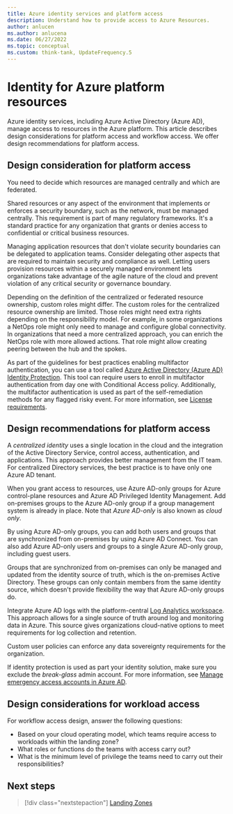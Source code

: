 ```yaml
---
title: Azure identity services and platform access
description: Understand how to provide access to Azure Resources.
author: anlucen
ms.author: anlucena
ms.date: 06/27/2022
ms.topic: conceptual
ms.custom: think-tank, UpdateFrequency.5
---
```


# Identity for Azure platform resources

Azure identity services, including Azure Active Directory (Azure AD), manage access to resources in the Azure platform. This article describes design considerations for platform access and workflow access. We offer design recommendations for platform access.

## Design consideration for platform access

You need to decide which resources are managed centrally and which are federated.

Shared resources or any aspect of the environment that implements or enforces a security boundary, such as the network, must be managed centrally. This requirement is part of many regulatory frameworks. It's a standard practice for any organization that grants or denies access to confidential or critical business resources.

Managing application resources that don't violate security boundaries can be delegated to application teams. Consider delegating other aspects that are required to maintain security and compliance as well. Letting users provision resources within a securely managed environment lets organizations take advantage of the agile nature of the cloud and prevent violation of any critical security or governance boundary.

Depending on the definition of the centralized or federated resource ownership, custom roles might differ. The custom roles for the centralized resource ownership are limited. Those roles might need extra rights depending on the responsibility model. For example, in some organizations a NetOps role might only need to manage and configure global connectivity. In organizations that need a more centralized approach, you can enrich the NetOps role with more allowed actions. That role might allow creating peering between the hub and the spokes.

As part of the guidelines for best practices enabling multifactor authentication, you can use a tool called [Azure Active Directory (Azure AD) Identity Protection](/azure/active-directory/identity-protection/). This tool can require users to enroll in multifactor authentication from day one with Conditional Access policy. Additionally, the multifactor authentication is used as part of the self-remediation methods for any flagged risky event. For more information, see [License requirements](/azure/active-directory/identity-protection/overview-identity-protection).

## Design recommendations for platform access

A *centralized identity* uses a single location in the cloud and the integration of the Active Directory Service, control access, authentication, and applications. This approach provides better management from the IT team. For centralized Directory services, the best practice is to have only one Azure AD tenant.

When you grant access to resources, use Azure AD-only groups for Azure control-plane resources and Azure AD Privileged Identity Management. Add on-premises groups to the Azure AD-only group if a group management system is already in place. Note that *Azure AD-only* is also known as *cloud only*.


By using Azure AD-only groups, you can add both users and groups that are synchronized from on-premises by using Azure AD Connect. You can also add Azure AD-only users and groups to a single Azure AD-only group, including guest users.

Groups that are synchronized from on-premises can only be managed and updated from the identity source of truth, which is the on-premises Active Directory. These groups can only contain members from the same identity source, which doesn't provide flexibility the way that Azure AD-only groups do.

Integrate Azure AD logs with the platform-central [Log Analytics workspace](/azure/azure-monitor/logs/data-platform-logs). This approach allows for a single source of truth around log and monitoring data in Azure. This source gives organizations cloud-native options to meet requirements for log collection and retention.

Custom user policies can enforce any data sovereignty requirements for the organization.

If identity protection is used as part your identity solution, make sure you exclude the *break-glass* admin account. For more information, see [Manage emergency access accounts in Azure AD](/azure/active-directory/roles/security-emergency-access).

## Design considerations for workload access

For workflow access design, answer the following questions:

- Based on your cloud operating model, which teams require access to workloads within the landing zone?
- What roles or functions do the teams with access carry out?
- What is the minimum level of privilege the teams need to carry out their responsibilities?

## Next steps

> [!div class="nextstepaction"]
> [Landing Zones](identity-access-landing-zones.md)
